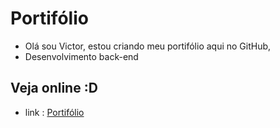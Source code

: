 # Portifólio

- Olá sou Victor, estou criando meu portifólio aqui no GitHub, 
- Desenvolvimento back-end 

## Veja online :D

- link : [Portifólio](https://portifolio-liart-iota.vercel.app/)